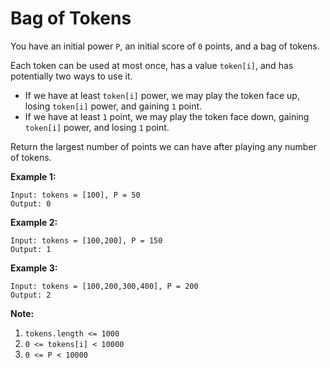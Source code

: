# Bag of Tokens

You have an initial power `P`, an initial score of `0` points, and a bag of tokens.

Each token can be used at most once, has a value `token[i]`, and has potentially two ways to use it.

- If we have at least `token[i]` power, we may play the token face up, losing `token[i]` power, and gaining `1` point.
- If we have at least `1` point, we may play the token face down, gaining `token[i]` power, and losing `1` point.

Return the largest number of points we can have after playing any number of tokens.



**Example 1:**

```
Input: tokens = [100], P = 50
Output: 0
```

**Example 2:**

```
Input: tokens = [100,200], P = 150
Output: 1
```

**Example 3:**

```
Input: tokens = [100,200,300,400], P = 200
Output: 2
```

 

**Note:**

1. `tokens.length <= 1000`
2. `0 <= tokens[i] < 10000`
3. `0 <= P < 10000`